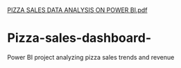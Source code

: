 [PIZZA SALES DATA ANALYSIS ON POWER BI.pdf](https://github.com/user-attachments/files/18308321/PIZZA.SALES.DATA.ANALYSIS.ON.POWER.BI.pdf)
# Pizza-sales-dashboard-
Power BI project analyzing pizza sales trends and revenue
